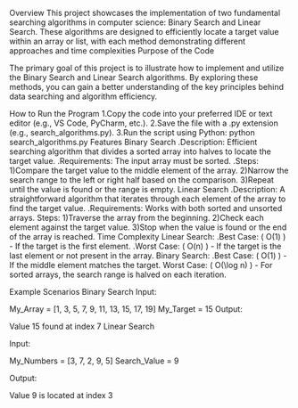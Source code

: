 Overview
This project showcases the implementation of two fundamental searching algorithms in computer science: Binary Search and Linear Search. These algorithms are designed to efficiently locate a target value within an array or list, with each method demonstrating different approaches and time complexities
Purpose of the Code

  The primary goal of this project is to illustrate how to implement and utilize the Binary Search and Linear Search algorithms. By exploring these methods, you can gain a better understanding of the key principles behind data searching and algorithm efficiency.

How to Run the Program
1.Copy the code into your preferred IDE or text editor (e.g., VS Code, PyCharm, etc.).
2.Save the file with a .py extension (e.g., search_algorithms.py).
3.Run the script using Python:
python search_algorithms.py
Features
Binary Search
.Description: Efficient searching algorithm that divides a sorted array into halves to locate the target value.
.Requirements: The input array must be sorted.
.Steps:
1)Compare the target value to the middle element of the array.
2)Narrow the search range to the left or right half based on the comparison.
3)Repeat until the value is found or the range is empty.
Linear Search
.Description: A straightforward algorithm that iterates through each element of the array to find the target value.
.Requirements: Works with both sorted and unsorted arrays.
Steps:
1)Traverse the array from the beginning.
2)Check each element against the target value.
3)Stop when the value is found or the end of the array is reached.
Time Complexity
Linear Search:
.Best Case: ( O(1) ) - If the target is the first element.
.Worst Case: ( O(n) ) - If the target is the last element or not present in the array.
Binary Search:
.Best Case: ( O(1) ) - If the middle element matches the target.
 Worst Case: ( O(\log n) ) - For sorted arrays, the search range is halved on each iteration.

Example Scenarios
Binary Search
Input:

My_Array = [1, 3, 5, 7, 9, 11, 13, 15, 17, 19]
My_Target = 15
Output:

Value 15 found at index 7
Linear Search

Input:

My_Numbers = [3, 7, 2, 9, 5]
Search_Value = 9

Output:

Value 9 is located at index 3
